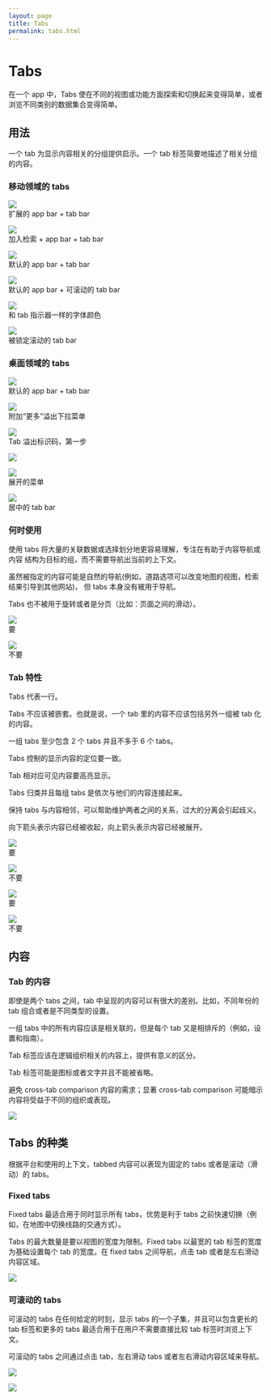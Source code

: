 ```yaml
---
layout: page
title: Tabs
permalink: tabs.html
---
```


# Tabs

在一个 app 中，Tabs 使在不同的视图或功能方面探索和切换起来变得简单，或者浏览不同类别的数据集合变得简单。

## 用法

一个 tab 为显示内容相关的分组提供启示。一个 tab 标签简要地描述了相关分组的内容。

### 移动领域的 tabs

![](images/components-tabs-usage-tabs-spec-02_large_mdpi.png)  
扩展的 app bar + tab bar  

![](images/components-tabs-usage-tabs-spec-03_large_mdpi.png)  
加入检索 + app bar + tab bar

![](images/components-tabs-usage-tabs-spec-06_large_mdpi.png)  
默认的 app bar + tab bar  

![](images/components-tabs-usage-tabs-spec-08_large_mdpi.png)  
默认的 app bar + 可滚动的 tab bar

![](images/components-tabs-usage-tabs-spec-07_large_mdpi.png)  
和 tab 指示器一样的字体颜色

![](images/components-tabs-usage-tabs-spec-17_large_mdpi.png)  
被锁定滚动的 tab bar 

### 桌面领域的 tabs

![](images/components-tabs-usage-tabs-spec-09_large_mdpi.png)  
默认的 app bar + tab bar

![](images/components-tabs-usage-tabs-spec-15_large_mdpi.png)  
附加“更多”溢出下拉菜单

![](images/components-tabs-usage-tabs-spec-12_large_mdpi.png)  
Tab 溢出标识码，第一步

![](images/components-tabs-usage-tabs-spec-13_large_mdpi.png)  

![](images/components-tabs-usage-tabs-spec-16_large_mdpi.png)  
展开的菜单

![](images/components-tabs-usage-tabs-spec-14_large_mdpi.png)  
居中的 tab bar

### 何时使用

使用 tabs 将大量的关联数据或选择划分地更容易理解，专注在有助于内容导航或内容
结构为目标的组，而不需要导航出当前的上下文。

虽然被指定的内容可能是自然的导航(例如，道路选项可以改变地图的视图，检索结果引导到其他网站)，
但 tabs 本身没有被用于导航。  

Tabs 也不被用于旋转或者是分页（比如：页面之间的滑动）。

![](images/components-tabs-usage-tabs_do_10_large_mdpi.png)      
要

![](images/components-tabs-usage-tabs_dont_10_large_mdpi.png)    
不要      

### Tab 特性

Tabs 代表一行。

Tabs 不应该被嵌套。也就是说，一个 tab 里的内容不应该包括另外一组被 tab 化的内容。

一组 tabs 至少包含 2 个 tabs 并且不多于 6 个 tabs。

Tabs 控制的显示内容的定位要一致。

Tab 相对应可见内容要高亮显示。

Tabs 归类并且每组 tabs 是依次与他们的内容连接起来。

保持 tabs 与内容相邻，可以帮助维护两者之间的关系，过大的分离会引起歧义。

向下箭头表示内容已经被收起，向上箭头表示内容已经被展开。

![](components-tabs-usage-tabs_do_06_large_mdpi)  
要  

![](components-tabs-usage-tabs_dont_06_large_mdpi.png)  
不要  

![](components-tabs-usage-tabs_do_08_large_mdpi.png)  
要  

![](components-tabs-usage-tabs_dont_08_large_mdpi.png)  
不要  

## 内容

### Tab 的内容

即使是两个 tabs 之间，tab 中呈现的内容可以有很大的差别。比如，不同年份的 tab 组合或者是不同类型的设置。

一组 tabs 中的所有内容应该是相关联的，但是每个 tab 又是相排斥的（例如，设置和指南）。

Tab 标签应该在逻辑组织相关的内容上，提供有意义的区分。

Tab 标签可能是图标或者文字并且不能被省略。

避免 cross-tab comparison 内容的需求；显著 cross-tab comparison 可能暗示内容将受益于不同的组织或表现。

![](images/components-tabs-content-tabs_15_large_mdpi.png)   

## Tabs 的种类

根据平台和使用的上下文，tabbed 内容可以表现为固定的 tabs 或者是滚动（滑动）的 tabs。

### Fixed tabs

Fixed tabs 最适合用于同时显示所有 tabs，优势是利于 tabs 之前快速切换（例如，在地图中切换线路的交通方式）。

Tabs 的最大数量是要以视图的宽度为限制。Fixed tabs 以最宽的 tab 标签的宽度为基础设置每个 tab 的宽度。在 fixed tabs 之间导航，点击 tab 或者是左右滑动内容区域。

![](images/components-tabs-typesoftabs-tabs-spec-06_large_mdpi.png)   

### 可滚动的 tabs

可滚动的 tabs 在任何给定的时刻，显示 tabs 的一个子集，并且可以包含更长的 tab 标签和更多的 tabs 最适合用于在用户不需要直接比较 tab 标签时浏览上下文。
 
可滚动的 tabs 之间通过点击 tab，左右滑动 tabs 或者左右滑动内容区域来导航。

![](images/components-tabs-usage-tabs-spec-12_large_mdpi.png)  

![](images/components-tabs-usage-tabs-spec-13_large_mdpi.png)  












